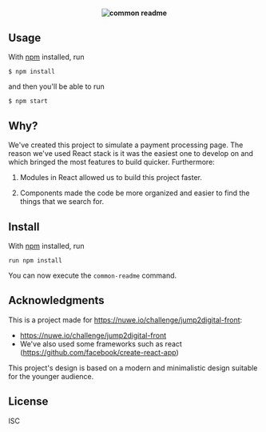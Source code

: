 <h4 align="center">
  <img alt="common readme" src="common-readme.png">
</h4>

## Usage

With [npm](https://npmjs.org/) installed, run

    $ npm install

and then you'll be able to run

    $ npm start


## Why?

We've created this project to simulate a payment processing page. The reason we've used React stack is it was the easiest one 
to develop on and which bringed the most features to build quicker. Furthermore:

1. Modules in React allowed us to build this project faster.

2. Components made the code be more organized and easier to find the things that we search for. 


## Install

With [npm](https://npmjs.org/) installed, run

```shell
run npm install 
```

You can now execute the `common-readme` command.

## Acknowledgments

This is a project made for https://nuwe.io/challenge/jump2digital-front:

- https://nuwe.io/challenge/jump2digital-front
- We've also used some frameworks such as react (https://github.com/facebook/create-react-app)

This project's design is based on a modern and minimalistic design suitable for the younger audience.

## License

ISC
